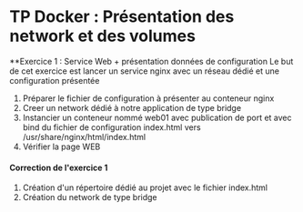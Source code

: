 # TP Docker : Présentation des network et des volumes

**Exercice 1 : Service Web + présentation données de configuration
Le but de cet exercice est lancer un service nginx avec un réseau dédié et une configuration présentée
1. Préparer le fichier de configuration à présenter au conteneur nginx
2. Creer un network dédié à notre application de type bridge
3. Instancier un conteneur nommé web01 avec publication de port et avec bind du fichier de configuration index.html vers /usr/share/nginx/html/index.html
4. Vérifier la page WEB


#### Correction de l'exercice 1
1. Création d'un répertoire dédié au projet avec le fichier index.html
2. Création du network de type bridge
